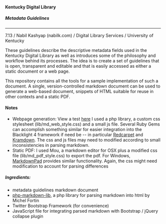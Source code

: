 #### Kentucky Digital Library
##### Metadata Guidelines
---
7.13 / Nabil Kashyap (nabilk.com) / Digital Library Services / University of Kentucky

These guidelines describe the descriptive metadata fields used in the Kentucky Digital Library as well as introduces some of the philosophy and workflow behind its processes. The idea is to create a set of guidelines that is open, transparent and editable and that is easily accessed as either a static document or a web page.

This repository contains all the tools for a sample implementation of such a document. A single, version-controlled markdown document can be used to generate a web-based document, snippets of HTML suitable for reuse in other contexts and a static PDF.

#### Notes
- Webpage generation: View a test [here](http://www.nabilk.com/KDL_metadata_guidelines/) I used a php library, a custom css stylesheet (lib/md_web_style.css) and a small js file. Several Ruby Gems can accomplish something similar for easier integration into the Blacklight 4 framework if need be -- in particular [Redcarpet](https://github.com/vmg/redcarpet) and [Kramdown](http://kramdown.rubyforge.org/parser/kramdown.html). The css and js files may need to modified according to small inconsistencies in parsing markdown.
- Static PDF: I used Mou, a markdown editor for OSX plus a modified css file (lib/md_pdf_style.css) to export the pdf. For Windows, [MarkdownPad](http://markdownpad.com/) provides similar functionality. Again, the css might need modification to account for parsing differences

##### Ingredients:
- metadata guidelines markdown document
- [php-markdown-lib](http://michelf.com/projects/php-markdown/), a php library for parsing markdown into html by Michel Fortin
- Twitter Bootstrap Framework (for convenience)
- JavaScript file for integrating parsed markdown with Bootstrap / jQuery collapse plugin
